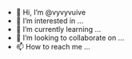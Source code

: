- 👋 Hi, I’m @vyvyvuive
- 👀 I’m interested in ...
- 🌱 I’m currently learning ...
- 💞️ I’m looking to collaborate on ...
- 📫 How to reach me ...

<!---
vyvyvuive/vyvyvuive is a ✨ special ✨ repository because its `README.md` (this file) appears on your GitHub profile.
You can click the Preview link to take a look at your changes.
--->
